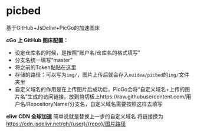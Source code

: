 # picbed
基于GitHub+JsDelivr+PicGo的加速图床

**cGo 上 GitHub 图床配置：**
- 设定仓库名的时候，是按照“账户名/仓库名的格式填写”
- 分支名统一填写“master”
- 将之前的Token黏贴在这里
- 存储的路径：可以写为`img/`，图片上传后就会存入`ouidea/picbed`的`img/`文件夹里
- 自定义域名的作用是在上传图片后成功后，PicGo会将“自定义域名+上传的图片名”生成的访问链接，放到剪切板上https://raw.githubusercontent.com/用户名/RepositoryName/分支名，自定义域名需要按照这样去填写

**elivr CDN 全球加速**
简单说就是替换上一步的自定义域名
将链接换为 https://cdn.jsdelivr.net/gh/{user}/{repo}/图片路径
